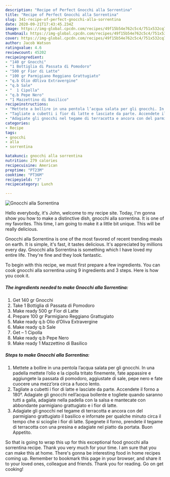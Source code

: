 ```yaml
---
description: "Recipe of Perfect Gnocchi alla Sorrentina"
title: "Recipe of Perfect Gnocchi alla Sorrentina"
slug: 341-recipe-of-perfect-gnocchi-alla-sorrentina
date: 2020-09-21T17:43:45.234Z
image: https://img-global.cpcdn.com/recipes/49f15b54e762c5c4/751x532cq70/gnocchi-alla-sorrentina-recipe-main-photo.jpg
thumbnail: https://img-global.cpcdn.com/recipes/49f15b54e762c5c4/751x532cq70/gnocchi-alla-sorrentina-recipe-main-photo.jpg
cover: https://img-global.cpcdn.com/recipes/49f15b54e762c5c4/751x532cq70/gnocchi-alla-sorrentina-recipe-main-photo.jpg
author: Jacob Watson
ratingvalue: 4.6
reviewcount: 45202
recipeingredient:
- "140 gr Gnocchi"
- "1 Bottiglia di Passata di Pomodoro"
- "500 gr Fior di Latte"
- "100 gr Parmigiano Reggiano Grattugiato"
- "q.b Olio dOliva Extravergine"
- "q.b Sale"
- "  1 Cipolla"
- "q.b Pepe Nero"
- "1 Mazzettino di Basilico"
recipeinstructions:
- "Mettete a bollire in una pentola l’acqua salata per gli gnocchi. In una padella mettete l’olio e la cipolla tritato finemente, fate appassire e aggiungete la passata di pomodoro, aggiustate di sale, pepe nero e fate cuocere una mezz’ora circa a fuoco lento."
- "Tagliate a cubetti i fior di latte e lasciate da parte. Accendete il forno a 180°. Adagiate gli gnocchi nell’acqua bollente e togliete quando saranno tutti a galla, adagiate nella padella con la salsa e mantecate con abbondante parmigiano grattugiato e i fior di latte."
- "Adagiate gli gnocchi nel tegame di terracotta e ancora con del parmigiano grattugiato il basilico e infornate per qualche minuto circa il tempo che si scioglie i fior di latte. Spegnete il forno, prendete il tegame di terracotta con una presina e adagiate nel piatto da portata. Buon Appetito."
categories:
- Recipe
tags:
- gnocchi
- alla
- sorrentina

katakunci: gnocchi alla sorrentina 
nutrition: 279 calories
recipecuisine: American
preptime: "PT23M"
cooktime: "PT36M"
recipeyield: "3"
recipecategory: Lunch

---
```



![Gnocchi alla Sorrentina](https://img-global.cpcdn.com/recipes/49f15b54e762c5c4/751x532cq70/gnocchi-alla-sorrentina-recipe-main-photo.jpg)

Hello everybody, it's John, welcome to my recipe site. Today, I'm gonna show you how to make a distinctive dish, gnocchi alla sorrentina. It is one of my favorites. This time, I am going to make it a little bit unique. This will be really delicious.

Gnocchi alla Sorrentina is one of the most favored of recent trending meals on earth. It is simple, it's fast, it tastes delicious. It's appreciated by millions every day. Gnocchi alla Sorrentina is something which I have loved my entire life. They're fine and they look fantastic.




To begin with this recipe, we must first prepare a few ingredients. You can cook gnocchi alla sorrentina using 9 ingredients and 3 steps. Here is how you cook it.

<!--inarticleads1-->

##### The ingredients needed to make Gnocchi alla Sorrentina:

1. Get 140 gr Gnocchi
1. Take 1 Bottiglia di Passata di Pomodoro
1. Make ready 500 gr Fior di Latte
1. Prepare 100 gr Parmigiano Reggiano Grattugiato
1. Make ready q.b Olio d’Oliva Extravergine
1. Make ready q.b Sale
1. Get  – 1 Cipolla
1. Make ready q.b Pepe Nero
1. Make ready 1 Mazzettino di Basilico




<!--inarticleads2-->

##### Steps to make Gnocchi alla Sorrentina:

1. Mettete a bollire in una pentola l’acqua salata per gli gnocchi. In una padella mettete l’olio e la cipolla tritato finemente, fate appassire e aggiungete la passata di pomodoro, aggiustate di sale, pepe nero e fate cuocere una mezz’ora circa a fuoco lento.
1. Tagliate a cubetti i fior di latte e lasciate da parte. Accendete il forno a 180°. Adagiate gli gnocchi nell’acqua bollente e togliete quando saranno tutti a galla, adagiate nella padella con la salsa e mantecate con abbondante parmigiano grattugiato e i fior di latte.
1. Adagiate gli gnocchi nel tegame di terracotta e ancora con del parmigiano grattugiato il basilico e infornate per qualche minuto circa il tempo che si scioglie i fior di latte. Spegnete il forno, prendete il tegame di terracotta con una presina e adagiate nel piatto da portata. Buon Appetito.




So that is going to wrap this up for this exceptional food gnocchi alla sorrentina recipe. Thank you very much for your time. I am sure that you can make this at home. There's gonna be interesting food in home recipes coming up. Remember to bookmark this page in your browser, and share it to your loved ones, colleague and friends. Thank you for reading. Go on get cooking!

